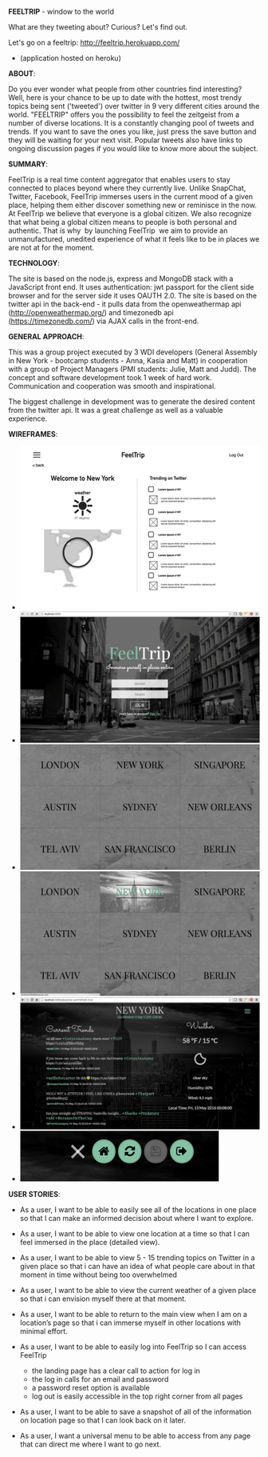 **FEELTRIP** - window to the world

What are they tweeting about?
Curious?
Let's find out.

Let's go on a feeltrip:
http://feeltrip.herokuapp.com/

- (application hosted on heroku)
 
**ABOUT**:

Do you ever wonder what people from other countries find interesting? Well, here is your chance to be up to date with the hottest, most trendy topics being sent ('tweeted') over twitter in 9 very different cities around the world. "FEELTRIP" offers you the possibility to feel the zeitgeist from a number of diverse locations. It is a constantly changing pool of tweets and trends. If you want to save the ones you like, just press the save button and they will be waiting for your next visit. Popular tweets also have links to ongoing discussion pages if you would like to know more about the subject.


**SUMMARY**:

FeelTrip is a real time content aggregator that enables users to stay connected to places beyond where they currently live. Unlike SnapChat, Twitter, Facebook, FeelTrip immerses users in the current mood of a given place, helping them either discover something new or reminisce in the now.
At FeelTrip we believe that everyone is a global citizen. We also recognize that what being a global citizen means to people is both personal and authentic. That is why ­ by launching FeelTrip ­ we aim to provide an unmanufactured, unedited experience of what it feels like to be in places we are not at for the moment.


**TECHNOLOGY**:

The site is based on the node.js, express and MongoDB stack with a JavaScript front end. It uses authentication: jwt passport for the client side browser and for the server side it uses OAUTH 2.0. The site is based on the twitter api in the back-end - it pulls data from the openweathermap api (http://openweathermap.org/) and timezonedb api (https://timezonedb.com/) via AJAX calls in the front-end.


**GENERAL APPROACH**:

This was a group project executed by 3 WDI developers (General Assembly in New York - bootcamp students - Anna, Kasia and Matt) in cooperation with a group of Project Managers (PMI students: Julie, Matt and Judd). The concept and software development took 1 week of hard work. Communication and cooperation was smooth and inspirational.

The biggest challenge in development was to generate the desired content from the twitter api. It was a great challenge as well as a valuable experience.


**WIREFRAMES**:

- ![wireframe](client/public/images/feeltrip-wireframe1.png)
- ![Login page](client/public/images/feeltrip-screen1.png)
- ![Main page - gateway to city pages](client/public/images/feeltrip-screen2.png)
- ![Main page - active link](client/public/images/feeltrip-screen3.png)
- ![City page](client/public/images/feeltrip-screen4.png)
- ![Menu buttons](client/public/images/feeltrip-screen5.png)


**USER STORIES**:
- As a user, I want to be able to easily see all of the locations in one place so that I can make an informed decision about where I want to explore.

- As a user, I want to be able to view one location at a time so that I can feel immersed in the place (detailed view).

- As a user, I want to be able to view 5 - 15 trending topics on Twitter in a given place so that i can have an idea of what people care about in that moment in time without being too overwhelmed

- As a user, I want to be able to view the current weather of a given place so that i can envision myself there at that moment.

- As a user, I want to be able to return to the main view when I am on a location’s page so that i can immerse myself in other locations with minimal effort.

- As a user, I want to be able to easily log into FeelTrip so I can access FeelTrip
  - the landing page has a clear call to action for log in
  - the log in calls for an email and password
  - a password reset option is available
  - log out is easily accessible in the top right corner from all pages

- As a user, I want to be able to save a snapshot of all of the information on location page so that I can look back on it later.

- As a user, I want a universal menu to be able to access from any page that can direct me where I want to go next.
